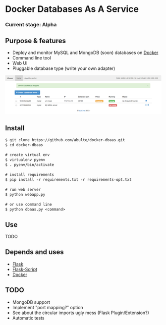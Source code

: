 # Docker Databases As A Service

### Current stage: Alpha

## Purpose & features

* Deploy and monitor MySQL and MongoDB (soon) databases on [Docker](http://www.docker.io)
* Command line tool
* Web UI
* Pluggable database type (write your own adapter)

![Screenshot](./static/img/screenshot.png "List of servers")

## Install

	$ git clone https://github.com/abulte/docker-dbaas.git
	$ cd docker-dbaas

	# create virtual env
	$ virtualenv pyenv
	$ . pyenv/bin/activate

	# install requirements
	$ pip install -r requirements.txt -r requirements-opt.txt

	# run web server
	$ python webapp.py

	# or use command line
	$ python dbaas.py <command>

## Use

TODO

## Depends and uses

* [Flask](http://flask.pocoo.org)
* [Flask-Script](http://flask-script.readthedocs.org/en/latest/)
* [Docker](http://www.docker.io)

## TODO

* MongoDB support
* Implement "port mapping?" option
* See about the circular imports ugly mess (Flask Plugin/Extension?)
* Automatic tests